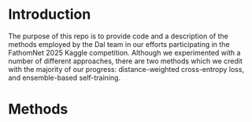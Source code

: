 # Introduction
The purpose of this repo is to provide code and a description of the methods employed by the Dal team in our efforts participating in the FathomNet 2025 Kaggle competition. Although we experimented with a number of different approaches, there are two methods which we credit with the majority of our progress: distance-weighted cross-entropy loss, and ensemble-based self-training.

# Methods


